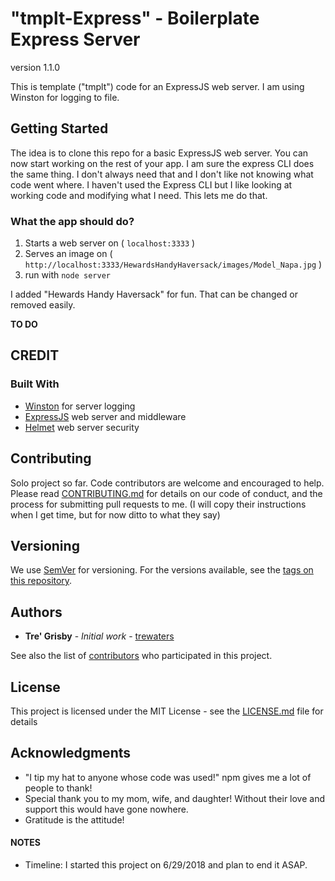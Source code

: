 # "tmplt-Express" - Boilerplate Express Server

version 1.1.0

This is template ("tmplt") code for an ExpressJS web server. I am using Winston for logging to file.

## Getting Started

The idea is to clone this repo for a basic ExpressJS web server. You can now start working on the rest of your app. I am sure the express CLI does the same thing. I don't always need that and I don't like not knowing what code went where. I haven't used the Express CLI but I like looking at working code and modifying what I need. This lets me do that.

### What the app should do?

1.  Starts a web server on ( `localhost:3333` )
2.  Serves an image on ( `http://localhost:3333/HewardsHandyHaversack/images/Model_Napa.jpg` )
3.  run with `node server`

I added "Hewards Handy Haversack" for fun. That can be changed or removed easily.

**TO DO**

## CREDIT

### Built With

- [Winston](https://github.com/winstonjs/winston) for server logging
- [ExpressJS](https://github.com/expressjs/express) web server and middleware
- [Helmet](https://www.npmjs.com/package/helmet) web server security

## Contributing

Solo project so far. Code contributors are welcome and encouraged to help. Please read [CONTRIBUTING.md](https://gist.github.com/PurpleBooth/b24679402957c63ec426) for details on our code of conduct, and the process for submitting pull requests to me. (I will copy their instructions when I get time, but for now ditto to what they say)

## Versioning

We use [SemVer](http://semver.org/) for versioning. For the versions available, see the [tags on this repository](https://github.com/Trewaters/tmplt-express.git).

## Authors

- **Tre' Grisby** - _Initial work_ - [trewaters](https://github.com/trewaters)

See also the list of [contributors](https://github.com/Trewaters/tmplt-express.git) who participated in this project.

## License

This project is licensed under the MIT License - see the [LICENSE.md](LICENSE.md) file for details

## Acknowledgments

- "I tip my hat to anyone whose code was used!" npm gives me a lot of people to thank!
- Special thank you to my mom, wife, and daughter! Without their love and support this would have gone nowhere.
- Gratitude is the attitude!

#### NOTES

- Timeline: I started this project on 6/29/2018 and plan to end it ASAP.
